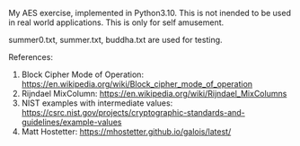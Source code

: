 My AES exercise, implemented in Python3.10. This is not inended to be used in real world applications. This is only for self amusement.

summer0.txt, summer.txt, buddha.txt are used for testing.

References:
1. Block Cipher Mode of Operation: https://en.wikipedia.org/wiki/Block_cipher_mode_of_operation
2. Rijndael MixColumn: https://en.wikipedia.org/wiki/Rijndael_MixColumns
3. NIST examples with intermediate values: https://csrc.nist.gov/projects/cryptographic-standards-and-guidelines/example-values
4. Matt Hostetter: https://mhostetter.github.io/galois/latest/

